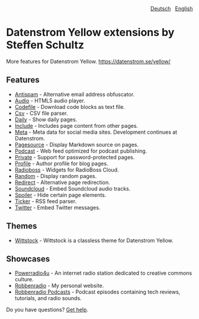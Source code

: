 <p align="right"><a href="README-de.md">Deutsch</a> &nbsp; <a href="README.md">English</a></p>

# Datenstrom Yellow extensions by Steffen Schultz

More features for Datenstrom Yellow. https://datenstrom.se/yellow/

## Features

* [Antispam](https://github.com/schulle4u/yellow-extensions-schulle4u/tree/master/antispam) - Alternative email address obfuscator.
* [Audio](https://github.com/schulle4u/yellow-extensions-schulle4u/tree/master/audio) - HTML5 audio player.
* [Codefile](https://github.com/schulle4u/yellow-extensions-schulle4u/tree/master/codefile) - Download code blocks as text file.
* [Csv](https://github.com/schulle4u/yellow-extensions-schulle4u/tree/master/csv) - CSV file parser.
* [Daily](https://github.com/schulle4u/yellow-extensions-schulle4u/tree/master/daily) - Show daily pages.
* [Include](https://github.com/schulle4u/yellow-extensions-schulle4u/tree/master/include) - Includes page content from other pages.
* [Meta](https://github.com/datenstrom/yellow-extensions/tree/master/source/meta) - Meta data for social media sites. Development continues at Datenstrom.
* [Pagesource](https://github.com/schulle4u/yellow-extensions-schulle4u/tree/master/pagesource) - Display Markdown source on pages.
* [Podcast](https://github.com/schulle4u/yellow-extensions-schulle4u/tree/master/podcast) - Web feed optimized for podcast publishing.
* [Private](https://github.com/schulle4u/yellow-extensions-schulle4u/tree/master/private) - Support for password-protected pages.
* [Profile](https://github.com/schulle4u/yellow-extensions-schulle4u/tree/master/profile) - Author profile for blog pages.
* [Radioboss](https://github.com/schulle4u/yellow-extensions-schulle4u/tree/master/radioboss) - Widgets for RadioBoss Cloud.
* [Random](https://github.com/schulle4u/yellow-extensions-schulle4u/tree/master/random) - Display random pages.
* [Redirect](https://github.com/schulle4u/yellow-extensions-schulle4u/tree/master/redirect) - Alternative page redirection.
* [Soundcloud](https://github.com/schulle4u/yellow-extensions-schulle4u/tree/master/soundcloud) - Embed Soundcloud audio tracks.
* [Spoiler](https://github.com/schulle4u/yellow-extensions-schulle4u/tree/master/spoiler) - Hide certain page elements.
* [Ticker](https://github.com/schulle4u/yellow-extensions-schulle4u/tree/master/ticker) - RSS feed parser.
* [Twitter](https://github.com/schulle4u/yellow-extensions-schulle4u/tree/master/twitter) - Embed Twitter messages.

## Themes

* [Wittstock](https://github.com/schulle4u/yellow-extensions-schulle4u/tree/master/wittstock) - Wittstock is a classless theme for Datenstrom Yellow.

## Showcases

* [Powerradio4u](https://powerradio4u.de) - An internet radio station dedicated to creative commons culture.
* [Robbenradio](https://robbenradio.de) - My personal website.
* [Robbenradio Podcasts](https://podcast.robbenradio.de) - Podcast episodes containing tech reviews, tutorials, and radio sounds.

Do you have questions? [Get help](https://github.com/schulle4u/yellow-extensions-schulle4u/issues).
